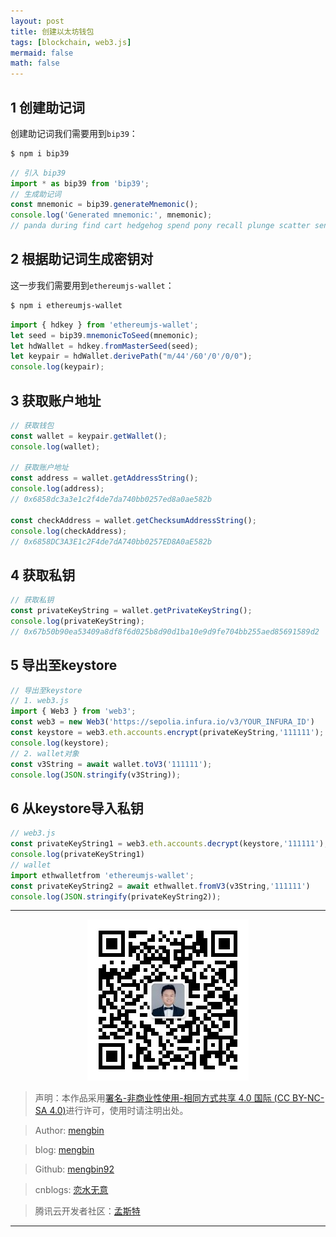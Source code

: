 ```yaml
---
layout: post
title: 创建以太坊钱包
tags: [blockchain, web3.js]
mermaid: false
math: false
---  
```


## 1 创建助记词  

创建助记词我们需要用到`bip39`：  

```bash
$ npm i bip39
```

```javascript
// 引入 bip39
import * as bip39 from 'bip39';
// 生成助记词
const mnemonic = bip39.generateMnemonic();
console.log('Generated mnemonic:', mnemonic);
// panda during find cart hedgehog spend pony recall plunge scatter sentence tape
```

## 2 根据助记词生成密钥对  

这一步我们需要用到`ethereumjs-wallet`：  

```bash
$ npm i ethereumjs-wallet
```

```javascript
import { hdkey } from 'ethereumjs-wallet';
let seed = bip39.mnemonicToSeed(mnemonic);
let hdWallet = hdkey.fromMasterSeed(seed);
let keypair = hdWallet.derivePath("m/44'/60'/0'/0/0");
console.log(keypair);
```

## 3 获取账户地址  

```javascript
// 获取钱包
const wallet = keypair.getWallet();
console.log(wallet);

// 获取账户地址
const address = wallet.getAddressString();
console.log(address);
// 0x6858dc3a3e1c2f4de7da740bb0257ed8a0ae582b

const checkAddress = wallet.getChecksumAddressString();
console.log(checkAddress);
// 0x6858DC3A3E1c2F4de7dA740bb0257ED8A0aE582b
```  

## 4 获取私钥

```javascript
// 获取私钥
const privateKeyString = wallet.getPrivateKeyString();
console.log(privateKeyString);
// 0x67b50b90ea53409a8df8f6d025b8d90d1ba10e9d9fe704bb255aed85691589d2
```  

## 5 导出至keystore

```javascript
// 导出至keystore
// 1. web3.js
import { Web3 } from 'web3';
const web3 = new Web3('https://sepolia.infura.io/v3/YOUR_INFURA_ID')
const keystore = web3.eth.accounts.encrypt(privateKeyString,'111111');
console.log(keystore);
// 2. wallet对象
const v3String = await wallet.toV3('111111');
console.log(JSON.stringify(v3String));
```

## 6 从keystore导入私钥

```javascript
// web3.js
const privateKeyString1 = web3.eth.accounts.decrypt(keystore,'111111');
console.log(privateKeyString1)
// wallet
import ethwalletfrom 'ethereumjs-wallet';
const privateKeyString2 = await ethwallet.fromV3(v3String,'111111')
console.log(JSON.stringify(privateKeyString2));
```

---

<div align="center">
  <img src="../img/qrcode_wechat.jpg" alt="孟斯特">
</div>

> 声明：本作品采用[署名-非商业性使用-相同方式共享 4.0 国际 (CC BY-NC-SA 4.0)](https://creativecommons.org/licenses/by-nc-sa/4.0/deed.zh)进行许可，使用时请注明出处。  

> Author: [mengbin](mengbin1992@outlook.com)  

> blog: [mengbin](https://mengbin.top)  

> Github: [mengbin92](https://mengbin92.github.io/)  

> cnblogs: [恋水无意](https://www.cnblogs.com/lianshuiwuyi/)  

> 腾讯云开发者社区：[孟斯特](https://cloud.tencent.com/developer/user/6649301)  

---
